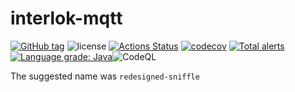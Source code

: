 # interlok-mqtt

[![GitHub tag](https://img.shields.io/github/tag/adaptris/interlok-mqtt.svg)](https://github.com/adaptris/interlok-mqtt/tags) ![license](https://img.shields.io/github/license/adaptris/interlok-mqtt.svg) [![Actions Status](https://github.com/adaptris/interlok-mqtt/actions/workflows/gradle-publish.yml/badge.svg)](https://github.com/adaptris/interlok-mqtt/actions) [![codecov](https://codecov.io/gh/adaptris/interlok-mqtt/branch/develop/graph/badge.svg)](https://codecov.io/gh/adaptris/interlok-mqtt) [![Total alerts](https://img.shields.io/lgtm/alerts/g/adaptris/interlok-mqtt.svg?logo=lgtm&logoWidth=18)](https://lgtm.com/projects/g/adaptris/interlok-mqtt/alerts/) [![Language grade: Java](https://img.shields.io/lgtm/grade/java/g/adaptris/interlok-mqtt.svg?logo=lgtm&logoWidth=18)](https://lgtm.com/projects/g/adaptris/interlok-mqtt/context:java)![CodeQL](https://github.com/adaptris/interlok-mqtt/workflows/CodeQL/badge.svg)

The suggested name was `redesigned-sniffle`
